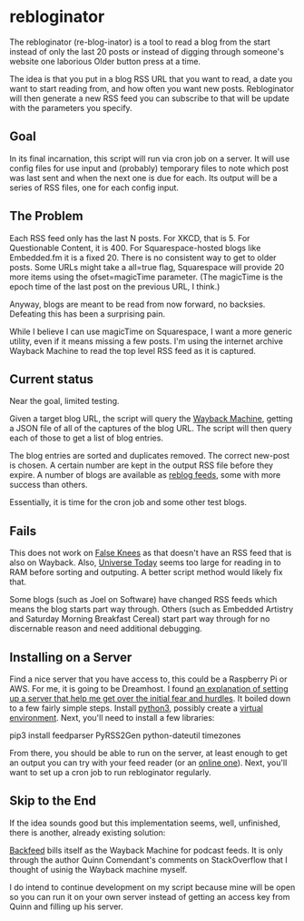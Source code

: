# rebloginator
The rebloginator (re-blog-inator) is a tool to read a blog from the start instead of only the last 20 posts or instead of digging through someone's website one laborious Older button press at a time.

The idea is that you put in a blog RSS URL that you want to read, a date you want to start reading from, and how often you want new posts. Rebloginator will then generate a new RSS feed you can subscribe to that will be update with the parameters you specify.

## Goal ##
In its final incarnation, this script will run via cron job on a server. It will use config files for use input and (probably) temporary files to note which post was last sent and when the next one is due for each. Its output will be a series of RSS files, one for each config input. 

## The Problem ##
Each RSS feed only has the last N posts. For XKCD, that is 5. For Questionable Content, it is 400. For Squarespace-hosted blogs like Embedded.fm it is a fixed 20. There is no consistent way to get to older posts. Some URLs might take a all=true flag, Squarespace will provide 20 more items using the ofset=magicTime parameter. (The magicTime is the epoch time of the last post on the previous URL, I think.)

Anyway, blogs are meant to be read from now forward, no backsies. Defeating this has been a surprising pain.

While I believe I can use magicTime on Squarespace, I want a more generic utility, even if it means missing a few posts. I'm using the internet archive Wayback Machine to read the top level RSS feed as it is captured.

## Current status ##
Near the goal, limited testing.

Given a target blog URL, the script will query the [Wayback Machine](http://web.archive.org/web/), getting a JSON file of all of the captures of the blog URL. The script will then query each of those to get a list of blog entries. 

The blog entries are sorted and duplicates removed. The correct new-post is chosen. A certain number are kept in the output RSS file before they expire. A number of blogs are available as [reblog feeds](http://logicalelegance.com/apps/rebloginator/rss/), some with more success than others.

Essentially, it is time for the cron job and some other test blogs.

## Fails ##
This does not work on [False Knees](http://falseknees.com) as that doesn't have an RSS feed that is also on Wayback. Also, [Universe Today](https://www.universetoday.com/feed) seems too large for reading in to RAM before sorting and outputing. A better script method would likely fix that.

Some blogs (such as Joel on Software) have changed RSS feeds which means the blog starts part way through. Others (such as Embedded Artistry and Saturday Morning Breakfast Cereal) start part way through for no discernable reason and need additional debugging.

## Installing on a Server ##

Find a nice server that you have access to, this could be a Raspberry Pi or AWS. For me, it is going to be Dreamhost. I found [an explanation of setting up a server that help me get over the initial fear and hurdles](https://gist.github.com/moonmilk/8d78032debd16f31a8a9). It boiled down to a few fairly simple steps. Install [python3](https://help.dreamhost.com/hc/en-us/articles/115000702772-Installing-a-custom-version-of-Python-3), possibly create a [virtual environment](https://help.dreamhost.com/hc/en-us/articles/115000695551-Installing-and-using-virtualenv-using-Python-3). Next, you'll need to install a few libraries:

pip3 install feedparser PyRSS2Gen python-dateutil timezones

From there, you should be able to run on the server, at least enough to get an output you can try with your feed reader (or an [online one](http://www.feedbucket.com/)). Next, you'll want to set up a cron job to run rebloginator regularly.

## Skip to the End ##
If the idea sounds good but this implementation seems, well, unfinished, there is another, already existing solution:

[Backfeed](http://backfeed.strangecode.com/) bills itself as the Wayback Machine for podcast feeds. It is only through the author Quinn Comendant's comments on StackOverflow that I thought of usinig the Wayback machine myself.

I do intend to continue development on my script because mine will be open so you can run it on your own server instead of getting an access key from Quinn and filling up his server.
